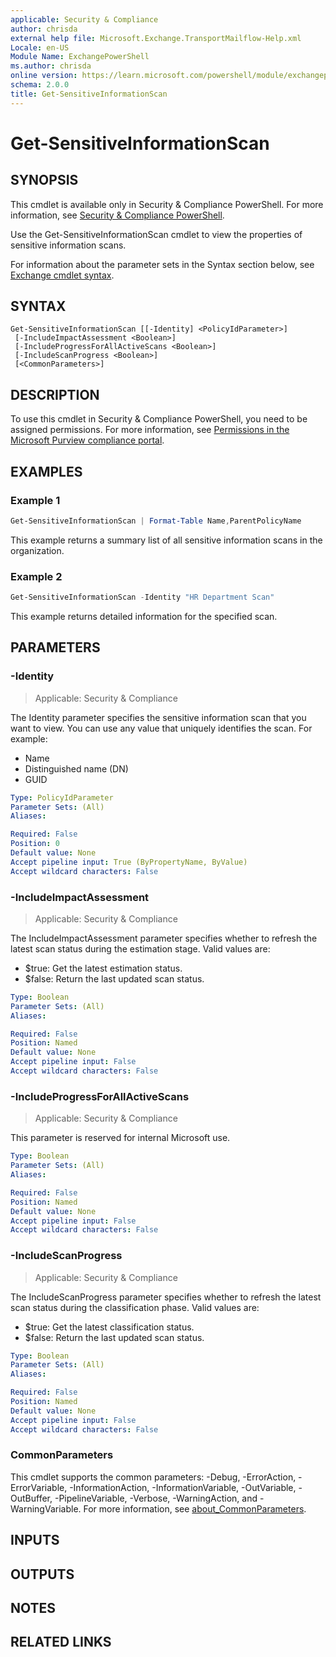 ```yaml
---
applicable: Security & Compliance
author: chrisda
external help file: Microsoft.Exchange.TransportMailflow-Help.xml
Locale: en-US
Module Name: ExchangePowerShell
ms.author: chrisda
online version: https://learn.microsoft.com/powershell/module/exchangepowershell/get-sensitiveinformationscan
schema: 2.0.0
title: Get-SensitiveInformationScan
---
```


# Get-SensitiveInformationScan

## SYNOPSIS
This cmdlet is available only in Security & Compliance PowerShell. For more information, see [Security & Compliance PowerShell](https://learn.microsoft.com/powershell/exchange/scc-powershell).

Use the Get-SensitiveInformationScan cmdlet to view the properties of sensitive information scans.

For information about the parameter sets in the Syntax section below, see [Exchange cmdlet syntax](https://learn.microsoft.com/powershell/exchange/exchange-cmdlet-syntax).

## SYNTAX

```
Get-SensitiveInformationScan [[-Identity] <PolicyIdParameter>]
 [-IncludeImpactAssessment <Boolean>]
 [-IncludeProgressForAllActiveScans <Boolean>]
 [-IncludeScanProgress <Boolean>]
 [<CommonParameters>]
```

## DESCRIPTION
To use this cmdlet in Security & Compliance PowerShell, you need to be assigned permissions. For more information, see [Permissions in the Microsoft Purview compliance portal](https://learn.microsoft.com/purview/microsoft-365-compliance-center-permissions).

## EXAMPLES

### Example 1
```powershell
Get-SensitiveInformationScan | Format-Table Name,ParentPolicyName
```

This example returns a summary list of all sensitive information scans in the organization.

### Example 2
```powershell
Get-SensitiveInformationScan -Identity "HR Department Scan"
```

This example returns detailed information for the specified scan.

## PARAMETERS

### -Identity

> Applicable: Security & Compliance

The Identity parameter specifies the sensitive information scan that you want to view. You can use any value that uniquely identifies the scan. For example:

- Name
- Distinguished name (DN)
- GUID

```yaml
Type: PolicyIdParameter
Parameter Sets: (All)
Aliases:

Required: False
Position: 0
Default value: None
Accept pipeline input: True (ByPropertyName, ByValue)
Accept wildcard characters: False
```

### -IncludeImpactAssessment

> Applicable: Security & Compliance

The IncludeImpactAssessment parameter specifies whether to refresh the latest scan status during the estimation stage. Valid values are:

- $true: Get the latest estimation status.
- $false: Return the last updated scan status.

```yaml
Type: Boolean
Parameter Sets: (All)
Aliases:

Required: False
Position: Named
Default value: None
Accept pipeline input: False
Accept wildcard characters: False
```

### -IncludeProgressForAllActiveScans

> Applicable: Security & Compliance

This parameter is reserved for internal Microsoft use.

```yaml
Type: Boolean
Parameter Sets: (All)
Aliases:

Required: False
Position: Named
Default value: None
Accept pipeline input: False
Accept wildcard characters: False
```

### -IncludeScanProgress

> Applicable: Security & Compliance

The IncludeScanProgress parameter specifies whether to refresh the latest scan status during the classification phase. Valid values are:

- $true: Get the latest classification status.
- $false: Return the last updated scan status.

```yaml
Type: Boolean
Parameter Sets: (All)
Aliases:

Required: False
Position: Named
Default value: None
Accept pipeline input: False
Accept wildcard characters: False
```

### CommonParameters
This cmdlet supports the common parameters: -Debug, -ErrorAction, -ErrorVariable, -InformationAction, -InformationVariable, -OutVariable, -OutBuffer, -PipelineVariable, -Verbose, -WarningAction, and -WarningVariable. For more information, see [about_CommonParameters](https://go.microsoft.com/fwlink/p/?LinkID=113216).

## INPUTS

## OUTPUTS

## NOTES

## RELATED LINKS
